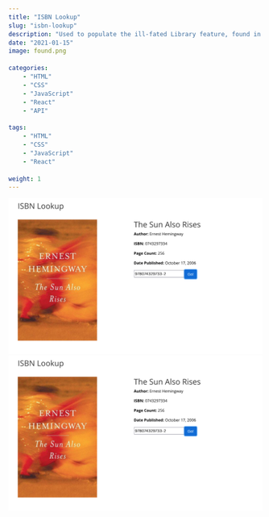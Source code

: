 ```yaml
---
title: "ISBN Lookup"
slug: "isbn-lookup"
description: "Used to populate the ill-fated Library feature, found in the 2021 version of this site."
date: "2021-01-15"
image: found.png

categories:
    - "HTML"
    - "CSS"
    - "JavaScript"
    - "React"
    - "API"

tags:
    - "HTML"
    - "CSS"
    - "JavaScript"
    - "React"

weight: 1
---
```


![Lookup](lookup.png)
![Found](found.png)
